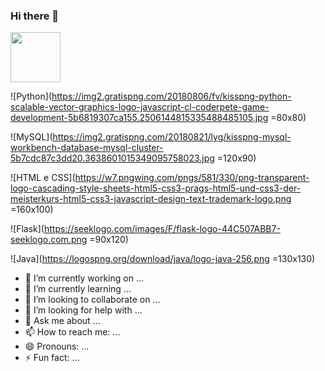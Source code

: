 ### Hi there 👋

<img with="80px" height="80px" src="https://img2.gratispng.com/20180806/fv/kisspng-python-scalable-vector-graphics-logo-javascript-cl-coderpete-game-development-5b6819307ca155.2506144815335488485105.jpg"></img>

![Python](https://img2.gratispng.com/20180806/fv/kisspng-python-scalable-vector-graphics-logo-javascript-cl-coderpete-game-development-5b6819307ca155.2506144815335488485105.jpg =80x80)

![MySQL](https://img2.gratispng.com/20180821/lyg/kisspng-mysql-workbench-database-mysql-cluster-5b7cdc87c3dd20.3638601015349095758023.jpg =120x90)

![HTML e CSS](https://w7.pngwing.com/pngs/581/330/png-transparent-logo-cascading-style-sheets-html5-css3-prags-html5-und-css3-der-meisterkurs-html5-css3-javascript-design-text-trademark-logo.png =160x100)

![Flask](https://seeklogo.com/images/F/flask-logo-44C507ABB7-seeklogo.com.png =90x120)

![Java](https://logospng.org/download/java/logo-java-256.png =130x130)

- 🔭 I’m currently working on ...
- 🌱 I’m currently learning ...
- 👯 I’m looking to collaborate on ...
- 🤔 I’m looking for help with ...
- 💬 Ask me about ...
- 📫 How to reach me: ...
- 😄 Pronouns: ...
- ⚡ Fun fact: ...
